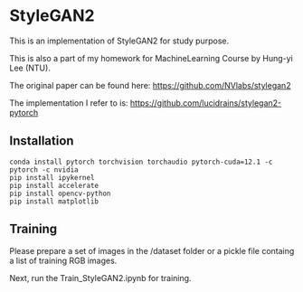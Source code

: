 # StyleGAN2

This is an implementation of StyleGAN2 for study purpose.

This is also a part of my homework for MachineLearning Course by Hung-yi Lee (NTU).

The original paper can be found here: https://github.com/NVlabs/stylegan2

The implementation I refer to is: https://github.com/lucidrains/stylegan2-pytorch

## Installation

    conda install pytorch torchvision torchaudio pytorch-cuda=12.1 -c pytorch -c nvidia
    pip install ipykernel
    pip install accelerate
    pip install opencv-python
    pip install matplotlib

## Training

Please prepare a set of images in the /dataset folder or a pickle file containg a list of training RGB images.

Next, run the Train_StyleGAN2.ipynb for training.